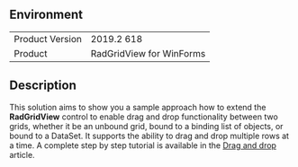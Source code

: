 ## Environment
<table>
	<tr>
		<td>Product Version</td>
		<td>2019.2 618</td>
	</tr>
	<tr>
		<td>Product</td>
		<td>RadGridView for WinForms</td>
	</tr>
</table>


## Description 

This solution aims to show you a sample approach how to extend the **RadGridView** control to enable drag and drop functionality between two grids, whether it be an unbound grid, bound to a binding list of objects, or bound to a DataSet. It supports the ability to drag and drop multiple rows at a time. A complete step by step tutorial is available in the [Drag and drop](https://docs.telerik.com/devtools/winforms/controls/gridview/rows/drag-and-drop) article.
